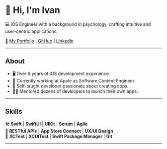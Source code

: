# 👋 Hi, I'm Ivan

💻 iOS Engineer with a background in psychology, crafting intuitive and user-centric applications.  

🔗 [My Portfolio](https://cactusapps.weebly.com/) | [GitHub](http://github.com/ramirezi29) | [LinkedIn](http://linkedin.com/in/ivanframirez)

---

## About

- 🖥️ Over 6 years of iOS development experience.
- 📝 Currently working at Apple as Software Content Engineer.
- 📱 Self-taught developer passionate about creating apps.
- 🧑‍🏫 Mentored dozens of developers to launch their own apps.

---

## Skills

🛠️ **Swift** | **SwiftUI** | **UIKit** | **Scrum** | **Agile**  
🔗 **RESTful APIs** | **App Store Connect** | **UX/UI Design**  
🧪 **XCTest** | **XCUITest** | **Swift Package Manager** | **Git**

---


